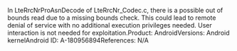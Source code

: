 In LteRrcNrProAsnDecode of LteRrcNr_Codec.c, there is a possible out of bounds read due to a missing bounds check. This could lead to remote denial of service with no additional execution privileges needed. User interaction is not needed for exploitation.Product: AndroidVersions: Android kernelAndroid ID: A-180956894References: N/A
